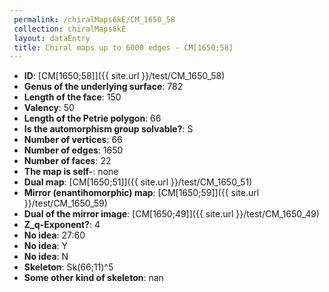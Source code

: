 ```yaml
--- 
 permalink: /chiralMaps6kE/CM_1650_58 
 collection: chiralMaps6kE
 layout: dataEntry
 title: Chiral maps up to 6000 edges - CM[1650;58]
---
```


- **ID**: [CM[1650;58]]({{ site.url }}/test/CM_1650_58)
- **Genus of the underlying surface**: 782
- **Length of the face**: 150
- **Valency**: 50
- **Length of the Petrie polygon**: 66
- **Is the automorphism group solvable?**: S
- **Number of vertices**: 66
- **Number of edges**: 1650
- **Number of faces**: 22
- **The map is self-**: none
- **Dual map**: [CM[1650;51]]({{ site.url }}/test/CM_1650_51)
- **Mirror (enantihomorphic) map**: [CM[1650;59]]({{ site.url }}/test/CM_1650_59)
- **Dual of the mirror image**: [CM[1650;49]]({{ site.url }}/test/CM_1650_49)
- **Z_q-Exponent?**: 4
- **No idea**:  27:60
- **No idea**: Y
- **No idea**: N
- **Skeleton**: Sk(66;11)^5
- **Some other kind of skeleton**: nan
